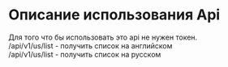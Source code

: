 #  Описание использования Api #
Для того что бы использовать это api не нужен токен.  
/api/v1/us/list - получить список на английском  
/api/v1/us/list - получить список на русском  
